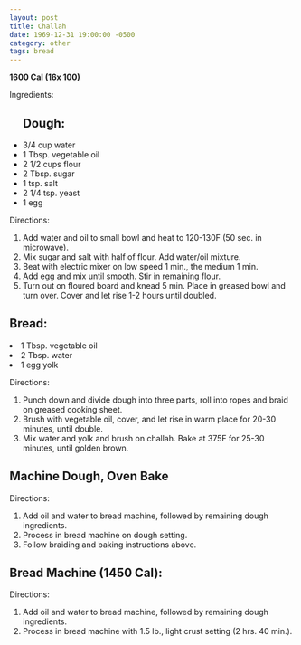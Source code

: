 ```yaml
---
layout: post
title: Challah
date: 1969-12-31 19:00:00 -0500
category: other
tags: bread
---
```

<b>1600 Cal (16x 100)</b>
<p>Ingredients:</p><ul>
<h2>Dough:</h2>
<li>3/4 cup	water</li>
<li>1 Tbsp.	vegetable oil</li>
<li>2 1/2 cups	flour</li>
<li>2 Tbsp.	sugar</li>
<li>1 tsp.	salt</li>
<li>2 1/4 tsp.	yeast</li>
<li>1	egg</li>
</ul>
<p>Directions:</p>
<ol>
<li>Add water and oil to small bowl and heat to 120-130F (50 sec. in microwave).</li>
<li>Mix sugar and salt with half of flour.  Add water/oil mixture.</li>
<li>Beat with electric mixer on low speed 1 min., the medium 1 min.</li>
<li>Add egg and mix until smooth.  Stir in remaining flour.</li>
<li>Turn out on floured board and knead 5 min.  Place in greased bowl and turn over.  Cover and let rise 1-2 hours until doubled.</li>
</ol>
<h2>Bread:</h2>
<li>1 Tbsp.	vegetable oil</li>
<li>2 Tbsp.	water</li>
<li>1	egg yolk</li>
</ul>
<p>Directions:</p>
<ol>
<li>Punch down and divide dough into three parts, roll into ropes and braid on greased cooking sheet.</li>
<li>Brush with vegetable oil, cover, and let rise in warm place for 20-30 minutes, until double.</li>
<li>Mix water and yolk and brush on challah.  Bake at 375F for 25-30 minutes, until golden brown.</li>
</ol>
<h2>Machine Dough, Oven Bake</h2>
</ul>
<p>Directions:</p>
<ol>
<li>Add oil and water to bread machine, followed by remaining dough ingredients.</li>
<li>Process in bread machine on dough setting.</li>
<li>Follow braiding and baking instructions above.</li>
</ol>
<h2>Bread Machine (1450 Cal):</h2>
</ul>
<p>Directions:</p>
<ol>
<li>Add oil and water to bread machine, followed by remaining dough ingredients.</li>
<li>Process in bread machine with 1.5 lb., light crust setting (2 hrs. 40 min.).</li>
</ol>
